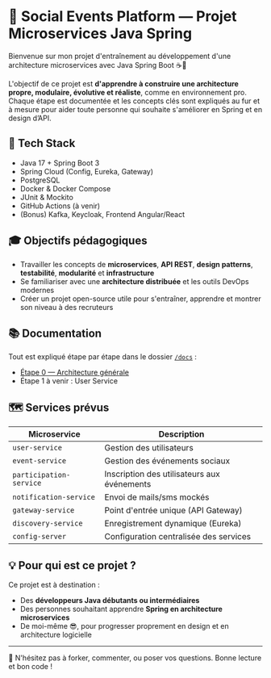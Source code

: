 # 🧩 Social Events Platform — Projet Microservices Java Spring

Bienvenue sur mon projet d'entraînement au développement d'une architecture microservices avec Java Spring Boot ☕️🚀

L'objectif de ce projet est **d'apprendre à construire une architecture propre, modulaire, évolutive et réaliste**, comme en environnement pro. Chaque étape est documentée et les concepts clés sont expliqués au fur et à mesure pour aider toute personne qui souhaite s'améliorer en Spring et en design d’API.

## 🔧 Tech Stack

- Java 17 + Spring Boot 3
- Spring Cloud (Config, Eureka, Gateway)
- PostgreSQL
- Docker & Docker Compose
- JUnit & Mockito
- GitHub Actions (à venir)
- (Bonus) Kafka, Keycloak, Frontend Angular/React

## 🎓 Objectifs pédagogiques

- Travailler les concepts de **microservices**, **API REST**, **design patterns**, **testabilité**, **modularité** et **infrastructure**
- Se familiariser avec une **architecture distribuée** et les outils DevOps modernes
- Créer un projet open-source utile pour s'entraîner, apprendre et montrer son niveau à des recruteurs

## 📚 Documentation

Tout est expliqué étape par étape dans le dossier [`/docs`](./docs) :

- [Étape 0 — Architecture générale](./docs/0-architecture.md)
- Étape 1 à venir : User Service

## 🗺️ Services prévus

| Microservice            | Description                                 |
| ----------------------- | ------------------------------------------- |
| `user-service`          | Gestion des utilisateurs                    |
| `event-service`         | Gestion des événements sociaux              |
| `participation-service` | Inscription des utilisateurs aux événements |
| `notification-service`  | Envoi de mails/sms mockés                   |
| `gateway-service`       | Point d'entrée unique (API Gateway)         |
| `discovery-service`     | Enregistrement dynamique (Eureka)           |
| `config-server`         | Configuration centralisée des services      |

## 💡 Pour qui est ce projet ?

Ce projet est à destination :

- Des **développeurs Java débutants ou intermédiaires**
- Des personnes souhaitant apprendre **Spring en architecture microservices**
- De moi-même 😎, pour progresser proprement en design et en architecture logicielle

---

📌 N'hésitez pas à forker, commenter, ou poser vos questions. Bonne lecture et bon code !

